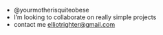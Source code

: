 - @yourmotherisquiteobese
- I’m looking to collaborate on really simple projects
- contact me elliotrighter@gmail.com
